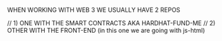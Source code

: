WHEN WORKING WITH WEB 3 WE USUALLY HAVE 2 REPOS

// 1) ONE WITH THE SMART CONTRACTS AKA HARDHAT-FUND-ME
// 2) OTHER WITH THE FRONT-END (in this one we are going with js-html)

